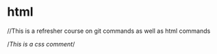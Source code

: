 # html
//This is a refresher course on git commands as well as html commands
<!--This is a html comment-->
/*This is a css comment*/
